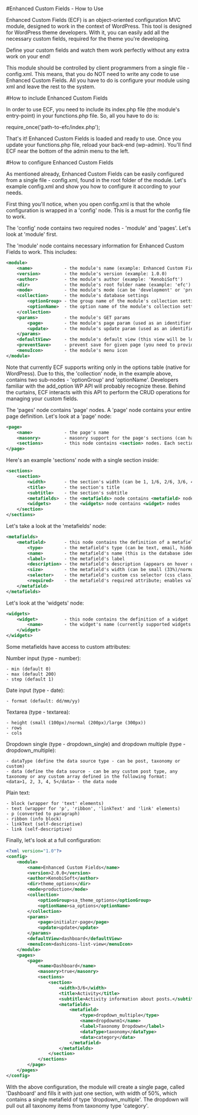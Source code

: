 
#Enhanced Custom Fields - How to Use

Enhanced Custom Fields (ECF) is an object-oriented configuration MVC module, designed to work in the context of WordPress.
This tool is designed for WordPress theme developers. With it, you can easily add all the necessary custom fields, required
for the theme you're developing.

Define your custom fields and watch them work perfectly without any extra work on your end!

This module should be controlled by client programmers from a single file - config.xml. This means, that you do NOT need to write any code to use Enhanced Custom Fields. All you have to do is configure your module using xml and leave the rest to the system.

#How to include Enhanced Custom Fields

In order to use ECF, you need to include its index.php file (the module's entry-point) in your functions.php file.
So, all you have to do is:

require_once('path-to-efc/index.php');

That's it! Enhanced Custom Fields is loaded and ready to use. Once you update your functions.php file, reload your back-end (wp-admin).
You'll find ECF near the bottom of the admin menu to the left.

#How to configure Enhanced Custom Fields

As mentioned already, Enhanced Custom Fields can be easily configured from a single file - config.xml, found in the root folder of the module.
Let's example config.xml and show you how to configure it according to your needs.

First thing you'll notice, when you open config.xml is that the whole configuration is wrapped in a 'config' node. This is a must
for the config file to work.

The 'config' node contains two required nodes - 'module' and 'pages'. Let's look at 'module' first.

The 'module' node contains necessary information for Enhanced Custom Fields to work. This includes:

```xml
<module>
    <name>            - the module's name (example: Enhanced Custom Fields)
    <version>         - the module's version (example: 1.0.0)
    <author>          - the module's author (example: 'KenobiSoft')
    <dir>             - the module's root folder name (example: 'efc')
    <mode>            - the module's mode (can be 'development' or 'production')
    <collection>      - the module's database settings
        <optionGroup> - the group name of the module's collection setting
        <optionName>  - the option name of the module's collection setting
    </collection>
    <params>          - the module's GET params
        <page>        - the module's page param (used as an identifier for the module's pages)
        <update>      - the module's update param (used as an identifier when an update event is triggered)
    </params>
    <defaultView>     - the module's default view (this view will be loaded as a fallback, when a view cannot be found and loaded)
    <preventSave>     - prevent save for given page (you need to provide the name of the page, where you want to disable the save functionality)
    <menuIcon>        - the module's menu icon
</module>
```

Note that currently ECF supports writing only in the options table (native for WordPress). Due to this, the 'collection' node, in the example above, contains two sub-nodes - 'optionGroup' and 'optionName'. Developers familiar with the add_option WP API will probably recognize these. Behind the curtains, ECF interacts with this API to perform the CRUD operations for managing your custom fields.

The 'pages' node contains 'page' nodes. A 'page' node contains your entire page definition. Let's look at a 'page' node:

```xml
<page>
    <name>            - the page's name
    <masonry>         - masonry support for the page's sections (can have values true/false or you can remove it, which equals to false)
    <sections>        - this node contains <section> nodes. Each section represents an html section, which contains metafields and/or widgets.
</page>
```

Here's an example 'sections' node with a single section inside:

```xml
<sections>
    <section>
        <width>       - the section's width (can be 1, 1/6, 2/6, 3/6, 4/6, 5/6)
        <title>       - the section's title
        <subtitle>    - the section's subtitle
        <metafields>  - the <metafields> node contains <metafield> nodes
        <widgets>     - the <widgets> node contains <widget> nodes
    </section>
</sections>
```

Let's take a look at the 'metafields' node:

```xml
<metafields>
    <metafield>       - this node contains the definition of a metafield
        <type>        - the metafield's type (can be text, email, hidden, number, checkbox, date, file, image, textarea, dropdown_single, dropdown_multiple, editor, map, gallery, plain_text)
        <name>        - the metafield's name (this is the database identifier for the field; you will require this name to pull out the field's data on the frontend)
        <label>       - the metafield's label
        <description> - the metafield's description (appears on hover on the label)
        <size>        - the metafield's width (can be small (33%)/normal (50%)/large (75%)/auto (100%))
        <selector>    - the metafield's custom css selector (css class)
        <required>    - the metafield's required attribute; enables validation for the metafield (can have values true/false or you can remove it, which equals to false)
    </metafield>
</metafields>
```

Let's look at the 'widgets' node:

```xml
<widgets>
    <widget>          - this node contains the definition of a widget
        <name>        - the widget's name (currently supported widgets are activity, statistics and plugins)
    </widget>
</widgets>
```

Some metafields have access to custom attributes:
	
Number input (type - number):

	- min (default 0)
	- max (default 200)
	- step (default 1)

Date input (type - date):

	- format (default: dd/mm/yy)

Textarea (type - textarea):

	- height (small (100px)/normal (200px)/large (300px))
	- rows
	- cols

Dropdown single (type - dropdown_single) and dropdown multiple (type - dropdown_multiple):

    - dataType (define the data source type - can be post, taxonomy or custom)
    - data (define the data source - can be any custom post type, any taxonomy or any custom array defined in the following format:
    <data>1, 2, 3, 4, 5</data> - the data node

Plain text:

	- block (wrapper for 'text' elements)
	- text (wrapper for 'p', 'ribbon', 'linkText' and 'link' elements)
	- p (converted to paragraph)
	- ribbon (info block)
	- linkText (self-descriptive)
	- link (self-descriptive)

Finally, let's look at a full configuration:

```xml
<?xml version="1.0"?>
<config>
	<module>
		<name>Enhanced Custom Fields</name>
		<version>2.0.0</version>
		<author>KenobiSoft</author>
		<dir>theme_options</dir>
        <mode>production</mode>
        <collection>
            <optionGroup>sa_theme_options</optionGroup>
            <optionName>sa_options</optionName>
        </collection>
		<params>
			<page>initialzr-page</page>
			<update>update</update>
		</params>
        <defaultView>dashboard</defaultView>
        <menuIcon>dashicons-list-view</menuIcon>
	</module>
    <pages>
        <page>
            <name>Dashboard</name>
            <masonry>true</masonry>
            <sections>
                <section>
                    <width>3/6</width>
                    <title>Activity</title>
                    <subtitle>Activity information about posts.</subtitle>
                    <metafields>
                        <metafield>
                            <type>dropdown_multiple</type>
                            <name>dropdownm1</name>
                            <label>Taxonomy Dropdown</label>
                            <dataType>taxonomy</dataType>
                            <data>category</data>
                        </metafield>
                    </metafields>
                </section>
            </sections>
        </page>
    </pages>
</config>
```

With the above configuration, the module will create a single page, called 'Dashboard' and fills it with just one section, with width of 50%, which contains a single metafield of type 'dropdown_multiple'. The dropdown will pull out all taxonomy items from taxonomy type 'category'.